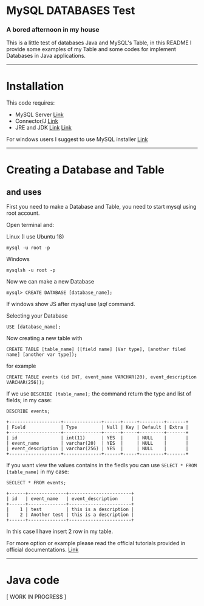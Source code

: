 # MySQL DATABASES Test
### A bored afternoon in my house
This is a little test of databases Java and MySQL's Table, in this README I provide some examples of my Table and some codes for implement Databases in Java applications.

----

# Installation
This code requires:
- MySQL Server [Link](https://dev.mysql.com/downloads/mysql/)
- Connector/J [Link](https://dev.mysql.com/downloads/connector/j/)
- JRE and JDK [Link](https://www.java.com/it/download/) [Link](https://www.oracle.com/java/technologies/javase-jdk14-downloads.html)

For windows users I suggest to use MySQL installer [Link](https://dev.mysql.com/downloads/installer/)

----

# Creating a Database and Table
## and uses
First you need to make a Database and Table, you need to start mysql using root account.

Open terminal and:

Linux (I use Ubuntu 18)

```mysql -u root -p```

Windows

```mysqlsh -u root -p```

Now we can make a new Database

```mysql> CREATE DATABASE [database_name];```

If windows show JS after *mysql* use *\sql* command.

Selecting your Database

```USE [database_name];```

Now creating a new table with

```CREATE TABLE [table_name] ([field name] [Var type], [another filed name] [another var type]);```

for example

```CREATE TABLE events (id INT, event_name VARCHAR(20), event_description VARCHAR(256));```

If we use ```DESCRIBE [table_name];``` the command return the type and list of fields; in my case:

```DESCRIBE events;```

```
+-------------------+--------------+------+-----+---------+-------+
| Field             | Type         | Null | Key | Default | Extra |
+-------------------+--------------+------+-----+---------+-------+
| id                | int(11)      | YES  |     | NULL    |       |
| event_name        | varchar(20)  | YES  |     | NULL    |       |
| event_description | varchar(256) | YES  |     | NULL    |       |
+-------------------+--------------+------+-----+---------+-------+
```

If you want view the values contains in the fiedls you can use ```SELECT * FROM [table_name]``` in my case:

```SECLECT * FROM events;```

```
+------+--------------+-----------------------+
| id   | event_name   | event_description     |
+------+--------------+-----------------------+
|    1 | test         | this is a description |
|    2 | Another test | this is a description |
+------+--------------+-----------------------+
```

In this case I have insert 2 row in my table.

For more option or example please read the official tutorials provided in official documentations. [Link](https://dev.mysql.com/doc/refman/8.0/en/database-use.html)

----
# Java code
[ WORK IN PROGRESS ]
